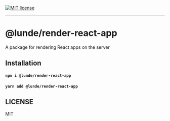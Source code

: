 [![MIT license](https://img.shields.io/badge/License-MIT-blue.svg)](https://jaredlunde.mit-license.org/)

---

# @lunde/render-react-app
A package for rendering React apps on the server

## Installation
#### `npm i @lunde/render-react-app`
#### `yarn add @lunde/render-react-app`

## LICENSE
MIT
